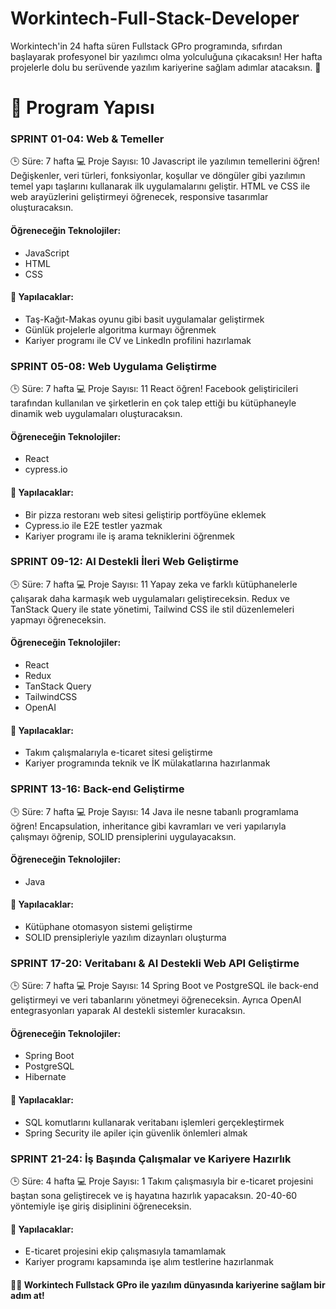 # Workintech-Full-Stack-Developer
Workintech'in 24 hafta süren Fullstack GPro programında, sıfırdan başlayarak profesyonel bir yazılımcı olma yolculuğuna çıkacaksın! Her hafta projelerle dolu bu serüvende yazılım kariyerine sağlam adımlar atacaksın. 🎯

# 📅 Program Yapısı

### SPRINT 01-04: Web & Temeller
🕒 Süre: 7 hafta
💻 Proje Sayısı: 10
Javascript ile yazılımın temellerini öğren! Değişkenler, veri türleri, fonksiyonlar, koşullar ve döngüler gibi yazılımın temel yapı taşlarını kullanarak ilk uygulamalarını geliştir. HTML ve CSS ile web arayüzlerini geliştirmeyi öğrenecek, responsive tasarımlar oluşturacaksın.

#### Öğreneceğin Teknolojiler:
* JavaScript
* HTML
* CSS

#### 📝 Yapılacaklar:
* Taş-Kağıt-Makas oyunu gibi basit uygulamalar geliştirmek
* Günlük projelerle algoritma kurmayı öğrenmek
* Kariyer programı ile CV ve LinkedIn profilini hazırlamak



### SPRINT 05-08: Web Uygulama Geliştirme
🕒 Süre: 7 hafta
💻 Proje Sayısı: 11
React öğren! Facebook geliştiricileri tarafından kullanılan ve şirketlerin en çok talep ettiği bu kütüphaneyle dinamik web uygulamaları oluşturacaksın.

#### Öğreneceğin Teknolojiler:
* React
* cypress.io

#### 📝 Yapılacaklar:
* Bir pizza restoranı web sitesi geliştirip portföyüne eklemek
* Cypress.io ile E2E testler yazmak
* Kariyer programı ile iş arama tekniklerini öğrenmek



### SPRINT 09-12: AI Destekli İleri Web Geliştirme
🕒 Süre: 7 hafta
💻 Proje Sayısı: 11
Yapay zeka ve farklı kütüphanelerle çalışarak daha karmaşık web uygulamaları geliştireceksin. Redux ve TanStack Query ile state yönetimi, Tailwind CSS ile stil düzenlemeleri yapmayı öğreneceksin.

#### Öğreneceğin Teknolojiler:
* React
* Redux
* TanStack Query
* TailwindCSS
* OpenAI

#### 📝 Yapılacaklar:
* Takım çalışmalarıyla e-ticaret sitesi geliştirme
* Kariyer programında teknik ve İK mülakatlarına hazırlanmak



### SPRINT 13-16: Back-end Geliştirme
🕒 Süre: 7 hafta
💻 Proje Sayısı: 14
Java ile nesne tabanlı programlama öğren! Encapsulation, inheritance gibi kavramları ve veri yapılarıyla çalışmayı öğrenip, SOLID prensiplerini uygulayacaksın.

#### Öğreneceğin Teknolojiler:
* Java

#### 📝 Yapılacaklar:
* Kütüphane otomasyon sistemi geliştirme
* SOLID prensipleriyle yazılım dizaynları oluşturma



### SPRINT 17-20: Veritabanı & AI Destekli Web API Geliştirme
🕒 Süre: 7 hafta
💻 Proje Sayısı: 14
Spring Boot ve PostgreSQL ile back-end geliştirmeyi ve veri tabanlarını yönetmeyi öğreneceksin. Ayrıca OpenAI entegrasyonları yaparak AI destekli sistemler kuracaksın.

#### Öğreneceğin Teknolojiler:
* Spring Boot
* PostgreSQL
* Hibernate

#### 📝 Yapılacaklar:
* SQL komutlarını kullanarak veritabanı işlemleri gerçekleştirmek
* Spring Security ile apiler için güvenlik önlemleri almak



### SPRINT 21-24: İş Başında Çalışmalar ve Kariyere Hazırlık
🕒 Süre: 4 hafta
💻 Proje Sayısı: 1
Takım çalışmasıyla bir e-ticaret projesini baştan sona geliştirecek ve iş hayatına hazırlık yapacaksın. 20-40-60 yöntemiyle işe giriş disiplinini öğreneceksin.

#### 📝 Yapılacaklar:
* E-ticaret projesini ekip çalışmasıyla tamamlamak
* Kariyer programı kapsamında işe alım testlerine hazırlanmak


#### 👩‍💻 Workintech Fullstack GPro ile yazılım dünyasında kariyerine sağlam bir adım at!
